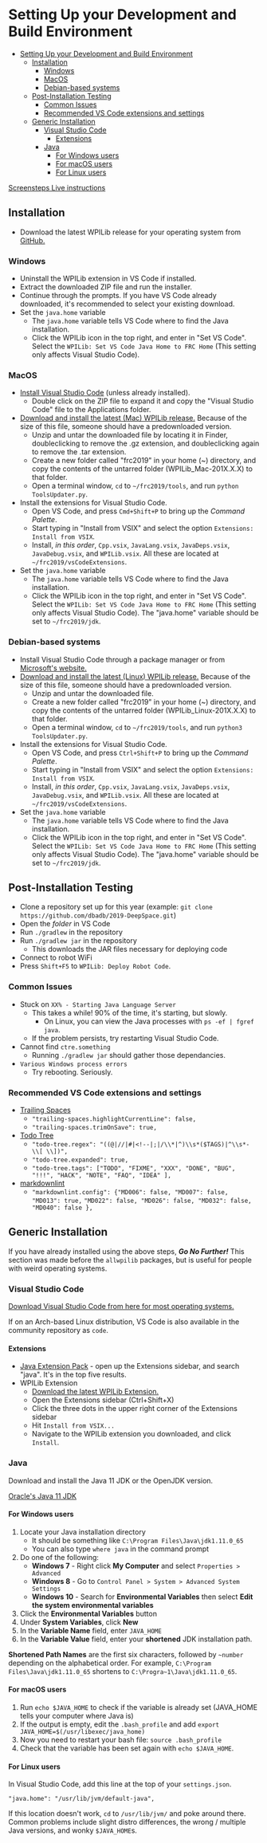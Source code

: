 # Setting Up your Development and Build Environment

<!-- TOC -->

- [Setting Up your Development and Build Environment](#setting-up-your-development-and-build-environment)
  - [Installation](#installation)
    - [Windows](#windows)
    - [MacOS](#macos)
    - [Debian-based systems](#debian-based-systems)
  - [Post-Installation Testing](#post-installation-testing)
    - [Common Issues](#common-issues)
    - [Recommended VS Code extensions and settings](#recommended-vs-code-extensions-and-settings)
  - [Generic Installation](#generic-installation)
    - [Visual Studio Code](#visual-studio-code)
      - [Extensions](#extensions)
    - [Java](#java)
      - [For Windows users](#for-windows-users)
      - [For macOS users](#for-macos-users)
      - [For Linux users](#for-linux-users)

<!-- /TOC -->

[Screensteps Live instructions](https://wpilib.screenstepslive.com/s/currentCS/m/getting_started/l/999999-installing-c-and-java-development-tools-for-frc)

## Installation

- Download the latest WPILib release for your operating system from [GitHub.](https://github.com/wpilibsuite/allwpilib/releases)

### Windows
- Uninstall the WPILib extension in VS Code if installed.
- Extract the downloaded ZIP file and run the installer.
- Continue through the prompts. If you have VS Code already downloaded, it's
  recommended to select your existing download.
- Set the `java.home` variable
  - The `java.home` variable tells VS Code where to find the Java installation.
  - Click the WPILib icon in the top right, and enter in "Set VS Code". Select
    the `WPILib: Set VS Code Java Home to FRC Home` (This setting only affects
    Visual Studio Code).

### MacOS
- [Install Visual Studio Code](https://code.visualstudio.com) (unless already installed).
  - Double click on the ZIP file to expand it and copy the "Visual Studio Code"
    file to the Applications folder.
- [Download and install the latest (Mac) WPILib release.](https://github.com/wpilibsuite/allwpilib/releases)
  Because of the size of this file, someone should have a predownloaded version.
  - Unzip and untar the downloaded file by locating it in Finder, doubleclicking
  to remove the .gz extension, and doubleclicking again to remove the .tar extension.
  - Create a new folder called "frc2019" in your home (~) directory, and copy the
  contents of the untarred folder (WPILib_Mac-201X.X.X) to that folder.
  - Open a terminal window, `cd` to `~/frc2019/tools`, and run `python ToolsUpdater.py`.
- Install the extensions for Visual Studio Code.
  - Open VS Code, and press `Cmd+Shift+P` to bring up the *Command Palette*.
  - Start typing in "Install from VSIX" and select the option `Extensions: Install from VSIX`.
  - Install, *in this order*, `Cpp.vsix`, `JavaLang.vsix`, `JavaDeps.vsix`, `JavaDebug.vsix`, and `WPILib.vsix`.
    All these are located at `~/frc2019/vsCodeExtensions`.
- Set the `java.home` variable
  - The `java.home` variable tells VS Code where to find the Java installation.
  - Click the WPILib icon in the top right, and enter in "Set VS Code". Select
    the `WPILib: Set VS Code Java Home to FRC Home` (This setting only affects
    Visual Studio Code). The "java.home" variable should be set to `~/frc2019/jdk`.

### Debian-based systems

- Install Visual Studio Code through a package manager or from [Microsoft's website.](https://code.visualstudio.com)
- [Download and install the latest (Linux) WPILib release.](https://github.com/wpilibsuite/allwpilib/releases)
    Because of the size of this file, someone should have a predownloaded version.
  - Unzip and untar the downloaded file.
  - Create a new folder called "frc2019" in your home (~) directory, and copy the
    contents of the untarred folder (WPILib_Linux-201X.X.X) to that folder.
  - Open a terminal window, `cd` to `~/frc2019/tools`, and run `python3 ToolsUpdater.py`.
- Install the extensions for Visual Studio Code.
  - Open VS Code, and press `Ctrl+Shift+P` to bring up the *Command Palette*.
  - Start typing in "Install from VSIX" and select the option `Extensions: Install from VSIX`.
  - Install, *in this order*, `Cpp.vsix`, `JavaLang.vsix`, `JavaDeps.vsix`, `JavaDebug.vsix`, and `WPILib.vsix`.
    All these are located at `~/frc2019/vsCodeExtensions`.
- Set the `java.home` variable
  - The `java.home` variable tells VS Code where to find the Java installation.
  - Click the WPILib icon in the top right, and enter in "Set VS Code". Select
  the `WPILib: Set VS Code Java Home to FRC Home` (This setting only affects
  Visual Studio Code). The "java.home" variable should be set to `~/frc2019/jdk`.

## Post-Installation Testing
- Clone a repository set up for this year
  (example: `git clone https://github.com/dbadb/2019-DeepSpace.git`)
- Open the *folder* in VS Code
- Run `./gradlew` in the repository
- Run `./gradlew jar` in the repository
  - This downloads the JAR files necessary for deploying code
- Connect to robot WiFi
- Press `Shift+F5` to `WPILib: Deploy Robot Code`.

### Common Issues
- Stuck on `XX% - Starting Java Language Server`
  - This takes a while! 90% of the time, it's starting, but slowly.
    - On Linux, you can view the Java processes with `ps -ef | fgref java`.
  - If the problem persists, try restarting Visual Studio Code.
- Cannot find `ctre.something`
  - Running `./gradlew jar` should gather those dependancies.
- `Various Windows process errors`
  - Try rebooting. Seriously.

### Recommended VS Code extensions and settings

- [Trailing Spaces](https://marketplace.visualstudio.com/items?itemName=shardulm94.trailing-spaces)
  - `"trailing-spaces.highlightCurrentLine": false,`
  - `"trailing-spaces.trimOnSave": true,`
- [Todo Tree](https://marketplace.visualstudio.com/items?itemName=Gruntfuggly.todo-tree)
  - `"todo-tree.regex": "((@|//|#|<!--|;|/\\*|^)\\s*($TAGS)|^\\s*- \\[ \\])",`
  - `"todo-tree.expanded": true,`
  - `"todo-tree.tags": ["TODO", "FIXME", "XXX", "DONE", "BUG", "!!!", "HACK", "NOTE", "FAQ", "IDEA" ],`
- [markdownlint](https://marketplace.visualstudio.com/items?itemName=DavidAnson.vscode-markdownlint)
  - `"markdownlint.config": {"MD006": false, "MD007": false, "MD013": true,`
      `"MD022": false, "MD026": false, "MD032": false, "MD040": false },`

## Generic Installation

If you have already installed using the above steps, ***Go No Further!***
This section was made before the `allwpilib` packages, but is useful for people
with weird operating systems.

### Visual Studio Code

[Download Visual Studio Code from here for most operating systems.](https://code.visualstudio.com/download)

If on an Arch-based Linux distribution, VS Code is also available in the community
repository as `code`.

#### Extensions

- [Java Extension Pack](https://marketplace.visualstudio.com/items?itemName=vscjava.vscode-java-pack) -
    open up the Extensions sidebar, and search "java". It's in the top five results.
- WPILib Extension
    - [Download the latest WPILib Extension.](https://github.com/wpilibsuite/vscode-wpilib/releases/latest/)
    - Open the Extensions sidebar (Ctrl+Shift+X)
    - Click the three dots in the upper right corner of the Extensions sidebar
    - Hit `Install from VSIX...`
    - Navigate to the WPILib extension you downloaded, and click `Install`.

### Java
Download and install the Java 11 JDK or the OpenJDK version.

[Oracle's Java 11 JDK](https://www.oracle.com/technetwork/java/javase/downloads/jdk11-downloads-5066655.html)

#### For Windows users

1) Locate your Java installation directory
   - It should be something like `C:\Program Files\Java\jdk1.11.0_65`
   - You can also type `where java` in the command prompt
2) Do one of the following:
   - **Windows 7** - Right click **My Computer** and select `Properties > Advanced`
   - **Windows 8** - Go to `Control Panel > System > Advanced System Settings`
   - **Windows 10** - Search for **Environmental Variables** then select
        **Edit the system environmental variables**
3) Click the **Environmental Variables** button
4) Under **System Variables**, click **New**
5) In the **Variable Name** field, enter `JAVA_HOME`
6) In the **Variable Value** field, enter your **shortened** JDK installation path.

**Shortened Path Names** are the first six characters, followed by `~number`
depending on the alphabetical order. For example,
`C:\Program Files\Java\jdk1.11.0_65` shortens to `C:\Progra~1\Java\jdk1.11.0_65`.

#### For macOS users

1) Run `echo $JAVA_HOME` to check if the variable is already set
   (JAVA_HOME tells your computer where Java is)
2) If the output is empty, edit the `.bash_profile` and add `export JAVA_HOME=$(/usr/libexec/java_home)`
3) Now you need to restart your bash file: `source .bash_profile`
4) Check that the variable has been set again with `echo $JAVA_HOME`.

#### For Linux users
In Visual Studio Code, add this line at the top of your `settings.json`.

`"java.home": "/usr/lib/jvm/default-java",`

If this location doesn't work, `cd` to `/usr/lib/jvm/` and poke around there.
Common problems include slight distro differences, the wrong / multiple Java
versions, and wonky `$JAVA_HOME`s.